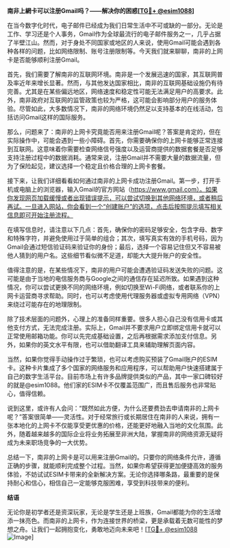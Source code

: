**南非上網卡可以注册Gmail吗？——解决你的困惑[[TG💪+ @esim1088](https://t.me/s/esim1088)]**

在当今数字化时代，电子邮件已经成为我们日常生活中不可或缺的一部分。无论是工作、学习还是个人事务，Gmail作为全球最流行的电子邮件服务之一，几乎占据了半壁江山。然而，对于身处不同国家或地区的人来说，使用Gmail可能会遇到各种各样的问题，比如网络限制、账号注册限制等。今天我们就来聊聊，南非的上网卡是否能够顺利注册Gmail。

首先，我们需要了解南非的互联网环境。南非是一个发展迅速的国家，其互联网普及率近年来增长显著。然而，与其他发达国家相比，南非的互联网基础设施仍有待完善。尤其是在某些偏远地区，网络速度和稳定性可能无法满足用户的高要求。此外，南非政府对互联网的监管政策也较为严格，这可能会影响部分用户的服务体验。尽管如此，大多数情况下，南非的网络环境仍然足以支持基本的在线活动，包括访问Gmail这样的国际服务。

那么，问题来了：南非的上网卡究竟能否用来注册Gmail呢？答案是肯定的，但在实际操作中，可能会遇到一些小障碍。首先，你需要确保你的上网卡能够正常连接到互联网。这意味着你需要检查网络信号强度以及运营商提供的数据套餐是否足够支持注册过程中的数据消耗。通常来说，注册Gmail并不需要大量的数据流量，但为了保险起见，建议选择一个稳定且价格合理的上网卡套餐。

接下来，让我们详细看看如何通过南非的上网卡成功注册Gmail。第一步，打开手机或电脑上的浏览器，输入Gmail的官方网站（https://www.gmail.com）。如果你发现网页加载缓慢或者出现错误提示，可以尝试切换到其他网络环境，或者稍后再试。一旦进入网站，你会看到一个“创建账户”的选项，点击后按照提示填写相关信息即可开始注册流程。

在填写信息时，请注意以下几点：首先，确保你的密码足够安全，包含字母、数字和特殊字符，并避免使用过于简单的组合；其次，填写真实有效的手机号码，因为Gmail会通过短信验证码来验证你的身份；最后，选择一个容易记住但又不容易被他人猜到的用户名。这些细节看似微不足道，却能大大提升账户的安全性。

值得注意的是，在某些情况下，南非的用户可能会遭遇验证码发送失败的问题。这可能是由于当地的电信服务商与Google之间的通信存在延迟所致。如果遇到这种情况，你可以尝试更换不同的网络环境，例如切换至Wi-Fi网络，或者联系你的上网卡运营商寻求帮助。同时，也可以考虑使用代理服务器或虚拟专用网络（VPN）来绕过可能存在的地理限制。

除了技术层面的问题外，心理上的准备同样重要。很多人担心自己没有信用卡或其他支付方式，无法完成注册。实际上，Gmail并不要求用户立即绑定信用卡就可以正常使用邮箱功能。你可以先完成基础设置，之后再根据需求添加支付信息。另外，如果你的英文水平有限，也可以借助翻译工具来辅助理解页面内容。

当然，如果你觉得手动操作过于繁琐，也可以考虑购买预装了Gmail账户的ESIM卡。这种卡片集成了多个国家的网络服务和应用程序，可以帮助用户快速搭建属于自己的数字生活平台。目前市场上有许多品牌提供类似的产品，其中一家口碑较好的就是@esim1088。他们家的ESIM卡不仅覆盖范围广，而且售后服务也非常贴心，值得信赖。

说到这里，或许有人会问：“既然如此方便，为什么还要费劲去申请南非的上网卡呢？”答案很简单——灵活性。对于经常旅行或长期居住在南非的人来说，拥有一张本地化的上网卡不仅能享受更优惠的价格，还能更好地融入当地的文化氛围。此外，随着越来越多的国际企业将业务拓展至非洲大陆，掌握南非的网络资源无疑将成为未来职场竞争的一大优势。

总结一下，南非的上网卡是可以用来注册Gmail的。只要你的网络条件允许，遵循正确的步骤，就能顺利完成整个过程。当然，如果你希望获得更加便捷高效的服务体验，不妨试试ESIM卡带来的全新解决方案。无论你选择哪条路，最重要的是保持耐心和信心，相信自己一定能够克服困难，享受到科技带来的便利。

**结语**

无论你是初学者还是资深玩家，无论是学生还是上班族，Gmail都能为你的生活增添一抹亮色。而南非的上网卡，作为连接世界的桥梁，更是承载着无数可能性的梦想之舟。让我们一起拥抱变化，勇敢地迈向未来吧！[[TG💪+ @esim1088](https://t.me/s/esim1088) ![Image](https://i.postimg.cc/4NQfJmqS/Snipaste-2025-05-13-00-14-12.png)]